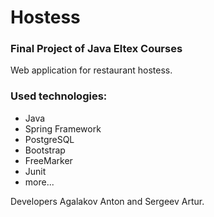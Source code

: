 # Hostess
### Final Project of Java Eltex Courses
Web application for restaurant hostess.

### Used technologies:
- Java
- Spring Framework
- PostgreSQL
- Bootstrap
- FreeMarker
- Junit
- more...

Developers Agalakov Anton and Sergeev Artur.